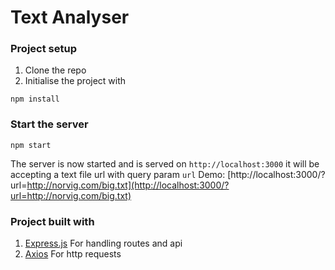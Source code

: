 # Text Analyser
### Project setup

 1. Clone the repo
 2. Initialise the project with 

```
npm install
```
### Start the server
```
npm start
```
The server is now started and is served on `http://localhost:3000` it will be accepting a text file url with query param `url`
Demo: [http://localhost:3000/?url=http://norvig.com/big.txt](http://localhost:3000/?url=http://norvig.com/big.txt)

### Project built with
1. [Express.js](https://www.npmjs.com/package/express) For handling routes and api
2. [Axios](https://www.npmjs.com/package/axios) For http requests